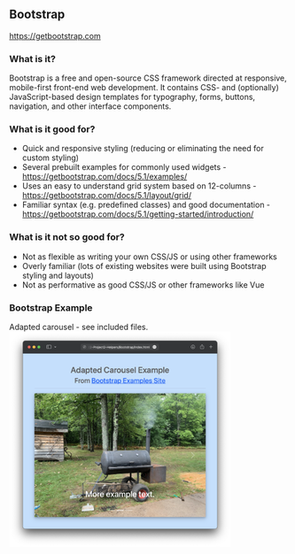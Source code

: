 ## Bootstrap
https://getbootstrap.com

### What is it?
Bootstrap is a free and open-source CSS framework directed at responsive, mobile-first front-end web development. It contains CSS- and (optionally) JavaScript-based design templates for typography, forms, buttons, navigation, and other interface components.

### What is it good for?
- Quick and responsive styling (reducing or eliminating the need for custom styling)
- Several prebuilt examples for commonly used widgets - https://getbootstrap.com/docs/5.1/examples/
- Uses an easy to understand grid system based on 12-columns - https://getbootstrap.com/docs/5.1/layout/grid/
- Familiar syntax (e.g. predefined classes) and good documentation - https://getbootstrap.com/docs/5.1/getting-started/introduction/

### What is it not so good for?
- Not as flexible as writing your own CSS/JS or using other frameworks
- Overly familiar (lots of existing websites were built using Bootstrap styling and layouts)
- Not as performative as good CSS/JS or other frameworks like Vue

### Bootstrap Example
Adapted carousel - see included files.  
<img src="../screenshots/bootstrap-carousel-screenshot.png" width="400px">